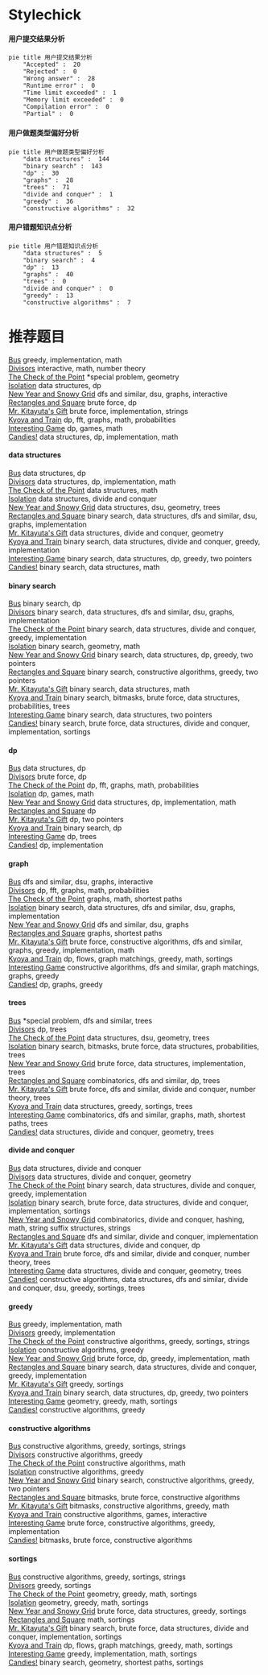 # Stylechick
<!-- tabs:start -->
#### **用户提交结果分析**

```mermaid
pie title 用户提交结果分析
    "Accepted" :  20
    "Rejected" :  0
    "Wrong answer" :  28
    "Runtime error" :  0
    "Time limit exceeded" :  1
    "Memory limit exceeded" :  0
    "Compilation error" :  0
    "Partial" :  0
```
#### **用户做题类型偏好分析**

```mermaid
pie title 用户做题类型偏好分析
    "data structures" :  144
    "binary search" :  143
    "dp" :  30
    "graphs" :  28
    "trees" :  71
    "divide and conquer" :  1
    "greedy" :  36
    "constructive algorithms" :  32
```
#### **用户错题知识点分析**

```mermaid
pie title 用户错题知识点分析
    "data structures" :  5
    "binary search" :  4
    "dp" :  13
    "graphs" :  40
    "trees" :  0
    "divide and conquer" :  0
    "greedy" :  13
    "constructive algorithms" :  7
```
<!-- tabs:end -->
# 推荐题目
[Bus](http://codeforces.com/problemset/problem/864/C)		greedy,
                        implementation,
                        math		  
[Divisors](http://codeforces.com/problemset/problem/1033/D)		interactive,
                        math,
                        number theory		  
[The Check of the Point](http://codeforces.com/problemset/problem/683/A)		*special problem,
                        geometry		  
[Isolation](http://codeforces.com/problemset/problem/1129/D)		data structures,
                        dp		  
[New Year and Snowy Grid](http://codeforces.com/problemset/problem/750/H)		dfs and similar,
                        dsu,
                        graphs,
                        interactive		  
[Rectangles and Square](http://codeforces.com/problemset/problem/335/D)		brute force,
                        dp		  
[Mr. Kitayuta's Gift](http://codeforces.com/problemset/problem/505/A)		brute force,
                        implementation,
                        strings		  
[Kyoya and Train](http://codeforces.com/problemset/problem/553/E)		dp,
                        fft,
                        graphs,
                        math,
                        probabilities		  
[Interesting Game](http://codeforces.com/problemset/problem/87/C)		dp,
                        games,
                        math		  
[Candies!](http://codeforces.com/problemset/problem/1189/C)		data structures,
                        dp,
                        implementation,
                        math		  
<!-- tabs:start -->
#### **data structures**
[Bus](http://codeforces.com/problemset/problem/1129/D)		data structures,
                        dp		  
[Divisors](http://codeforces.com/problemset/problem/1189/C)		data structures,
                        dp,
                        implementation,
                        math		  
[The Check of the Point](http://codeforces.com/problemset/problem/601/B)		data structures,
                        math		  
[Isolation](http://codeforces.com/problemset/problem/480/E)		data structures,
                        divide and conquer		  
[New Year and Snowy Grid](http://codeforces.com/problemset/problem/962/G)		data structures,
                        dsu,
                        geometry,
                        trees		  
[Rectangles and Square](http://codeforces.com/problemset/problem/1419/F)		binary search,
                        data structures,
                        dfs and similar,
                        dsu,
                        graphs,
                        implementation		  
[Mr. Kitayuta's Gift](http://codeforces.com/problemset/problem/678/F)		data structures,
                        divide and conquer,
                        geometry		  
[Kyoya and Train](https://codeforces.com/contest/1440/problem/E)		binary search,
                        data structures,
                        divide and conquer,
                        greedy,
                        implementation		  
[Interesting Game](http://codeforces.com/problemset/problem/1492/C)		binary search,
                        data structures,
                        dp,
                        greedy,
                        two pointers		  
[Candies!](http://codeforces.com/problemset/problem/1490/G)		binary search,
                        data structures,
                        math		  
#### **binary search**
[Bus](http://codeforces.com/problemset/problem/713/E)		binary search,
                        dp		  
[Divisors](http://codeforces.com/problemset/problem/1419/F)		binary search,
                        data structures,
                        dfs and similar,
                        dsu,
                        graphs,
                        implementation		  
[The Check of the Point](https://codeforces.com/contest/1440/problem/E)		binary search,
                        data structures,
                        divide and conquer,
                        greedy,
                        implementation		  
[Isolation](http://codeforces.com/problemset/problem/1100/C)		binary search,
                        geometry,
                        math		  
[New Year and Snowy Grid](http://codeforces.com/problemset/problem/1492/C)		binary search,
                        data structures,
                        dp,
                        greedy,
                        two pointers		  
[Rectangles and Square](http://codeforces.com/problemset/problem/1463/D)		binary search,
                        constructive algorithms,
                        greedy,
                        two pointers		  
[Mr. Kitayuta's Gift](http://codeforces.com/problemset/problem/1490/G)		binary search,
                        data structures,
                        math		  
[Kyoya and Train](http://codeforces.com/problemset/problem/1479/D)		binary search,
                        bitmasks,
                        brute force,
                        data structures,
                        probabilities,
                        trees		  
[Interesting Game](http://codeforces.com/problemset/problem/1436/E)		binary search,
                        data structures,
                        two pointers		  
[Candies!](http://codeforces.com/problemset/problem/1461/D)		binary search,
                        brute force,
                        data structures,
                        divide and conquer,
                        implementation,
                        sortings		  
#### **dp**
[Bus](http://codeforces.com/problemset/problem/1129/D)		data structures,
                        dp		  
[Divisors](http://codeforces.com/problemset/problem/335/D)		brute force,
                        dp		  
[The Check of the Point](http://codeforces.com/problemset/problem/553/E)		dp,
                        fft,
                        graphs,
                        math,
                        probabilities		  
[Isolation](http://codeforces.com/problemset/problem/87/C)		dp,
                        games,
                        math		  
[New Year and Snowy Grid](http://codeforces.com/problemset/problem/1189/C)		data structures,
                        dp,
                        implementation,
                        math		  
[Rectangles and Square](http://codeforces.com/problemset/problem/301/E)		dp		  
[Mr. Kitayuta's Gift](https://codeforces.com/contest/789/problem/C)		dp,
                        two pointers		  
[Kyoya and Train](http://codeforces.com/problemset/problem/713/E)		binary search,
                        dp		  
[Interesting Game](https://codeforces.com/contest/736/problem/C)		dp,
                        trees		  
[Candies!](http://codeforces.com/problemset/problem/1239/E)		dp,
                        implementation		  
#### **graph**
[Bus](http://codeforces.com/problemset/problem/750/H)		dfs and similar,
                        dsu,
                        graphs,
                        interactive		  
[Divisors](http://codeforces.com/problemset/problem/553/E)		dp,
                        fft,
                        graphs,
                        math,
                        probabilities		  
[The Check of the Point](http://codeforces.com/problemset/problem/370/A)		graphs,
                        math,
                        shortest paths		  
[Isolation](http://codeforces.com/problemset/problem/1419/F)		binary search,
                        data structures,
                        dfs and similar,
                        dsu,
                        graphs,
                        implementation		  
[New Year and Snowy Grid](https://codeforces.com/contest/1464/problem/A)		dfs and similar,
                        dsu,
                        graphs		  
[Rectangles and Square](https://codeforces.com/contest/1483/problem/D)		graphs,
                        shortest paths		  
[Mr. Kitayuta's Gift](http://codeforces.com/problemset/problem/1487/C)		brute force,
                        constructive algorithms,
                        dfs and similar,
                        graphs,
                        greedy,
                        implementation,
                        math		  
[Kyoya and Train](http://codeforces.com/problemset/problem/1437/C)		dp,
                        flows,
                        graph matchings,
                        greedy,
                        math,
                        sortings		  
[Interesting Game](http://codeforces.com/problemset/problem/1470/D)		constructive algorithms,
                        dfs and similar,
                        graph matchings,
                        graphs,
                        greedy		  
[Candies!](http://codeforces.com/problemset/problem/1476/C)		dp,
                        graphs,
                        greedy		  
#### **trees**
[Bus](http://codeforces.com/problemset/problem/1057/A)		*special problem,
                        dfs and similar,
                        trees		  
[Divisors](https://codeforces.com/contest/736/problem/C)		dp,
                        trees		  
[The Check of the Point](http://codeforces.com/problemset/problem/962/G)		data structures,
                        dsu,
                        geometry,
                        trees		  
[Isolation](http://codeforces.com/problemset/problem/1479/D)		binary search,
                        bitmasks,
                        brute force,
                        data structures,
                        probabilities,
                        trees		  
[New Year and Snowy Grid](http://codeforces.com/problemset/problem/1511/C)		brute force,
                        data structures,
                        implementation,
                        trees		  
[Rectangles and Square](http://codeforces.com/problemset/problem/1499/F)		combinatorics,
                        dfs and similar,
                        dp,
                        trees		  
[Mr. Kitayuta's Gift](http://codeforces.com/problemset/problem/1491/E)		brute force,
                        dfs and similar,
                        divide and conquer,
                        number theory,
                        trees		  
[Kyoya and Train](http://codeforces.com/problemset/problem/1466/D)		data structures,
                        greedy,
                        sortings,
                        trees		  
[Interesting Game](http://codeforces.com/problemset/problem/1495/D)		combinatorics,
                        dfs and similar,
                        graphs,
                        math,
                        shortest paths,
                        trees		  
[Candies!](http://codeforces.com/problemset/problem/1303/G)		data structures,
                        divide and conquer,
                        geometry,
                        trees		  
#### **divide and conquer**
[Bus](http://codeforces.com/problemset/problem/480/E)		data structures,
                        divide and conquer		  
[Divisors](http://codeforces.com/problemset/problem/678/F)		data structures,
                        divide and conquer,
                        geometry		  
[The Check of the Point](https://codeforces.com/contest/1440/problem/E)		binary search,
                        data structures,
                        divide and conquer,
                        greedy,
                        implementation		  
[Isolation](http://codeforces.com/problemset/problem/1461/D)		binary search,
                        brute force,
                        data structures,
                        divide and conquer,
                        implementation,
                        sortings		  
[New Year and Snowy Grid](http://codeforces.com/problemset/problem/1466/G)		combinatorics,
                        divide and conquer,
                        hashing,
                        math,
                        string suffix structures,
                        strings		  
[Rectangles and Square](http://codeforces.com/problemset/problem/1490/D)		dfs and similar,
                        divide and conquer,
                        implementation		  
[Mr. Kitayuta's Gift](https://codeforces.com/contest/1483/problem/C)		data structures,
                        divide and conquer,
                        dp		  
[Kyoya and Train](http://codeforces.com/problemset/problem/1491/E)		brute force,
                        dfs and similar,
                        divide and conquer,
                        number theory,
                        trees		  
[Interesting Game](http://codeforces.com/problemset/problem/1303/G)		data structures,
                        divide and conquer,
                        geometry,
                        trees		  
[Candies!](http://codeforces.com/problemset/problem/1494/D)		constructive algorithms,
                        data structures,
                        dfs and similar,
                        divide and conquer,
                        dsu,
                        greedy,
                        sortings,
                        trees		  
#### **greedy**
[Bus](http://codeforces.com/problemset/problem/864/C)		greedy,
                        implementation,
                        math		  
[Divisors](http://codeforces.com/problemset/problem/862/A)		greedy,
                        implementation		  
[The Check of the Point](http://codeforces.com/problemset/problem/1093/B)		constructive algorithms,
                        greedy,
                        sortings,
                        strings		  
[Isolation](http://codeforces.com/problemset/problem/1167/D)		constructive algorithms,
                        greedy		  
[New Year and Snowy Grid](http://codeforces.com/problemset/problem/1051/C)		brute force,
                        dp,
                        greedy,
                        implementation,
                        math		  
[Rectangles and Square](https://codeforces.com/contest/1440/problem/E)		binary search,
                        data structures,
                        divide and conquer,
                        greedy,
                        implementation		  
[Mr. Kitayuta's Gift](http://codeforces.com/problemset/problem/1353/B)		greedy,
                        sortings		  
[Kyoya and Train](http://codeforces.com/problemset/problem/1492/C)		binary search,
                        data structures,
                        dp,
                        greedy,
                        two pointers		  
[Interesting Game](https://codeforces.com/contest/1496/problem/C)		geometry,
                        greedy,
                        math,
                        sortings		  
[Candies!](http://codeforces.com/problemset/problem/1493/A)		constructive algorithms,
                        greedy		  
#### **constructive algorithms**
[Bus](http://codeforces.com/problemset/problem/1093/B)		constructive algorithms,
                        greedy,
                        sortings,
                        strings		  
[Divisors](http://codeforces.com/problemset/problem/1167/D)		constructive algorithms,
                        greedy		  
[The Check of the Point](http://codeforces.com/problemset/problem/909/B)		constructive algorithms,
                        math		  
[Isolation](http://codeforces.com/problemset/problem/1493/A)		constructive algorithms,
                        greedy		  
[New Year and Snowy Grid](http://codeforces.com/problemset/problem/1463/D)		binary search,
                        constructive algorithms,
                        greedy,
                        two pointers		  
[Rectangles and Square](https://codeforces.com/contest/1456/problem/B)		bitmasks,
                        brute force,
                        constructive algorithms		  
[Mr. Kitayuta's Gift](http://codeforces.com/problemset/problem/1492/D)		bitmasks,
                        constructive algorithms,
                        greedy,
                        math		  
[Kyoya and Train](https://codeforces.com/contest/1504/problem/D)		constructive algorithms,
                        games,
                        interactive		  
[Interesting Game](https://codeforces.com/contest/1483/problem/A)		brute force,
                        constructive algorithms,
                        greedy,
                        implementation		  
[Candies!](https://codeforces.com/contest/1457/problem/D)		bitmasks,
                        brute force,
                        constructive algorithms		  
#### **sortings**
[Bus](http://codeforces.com/problemset/problem/1093/B)		constructive algorithms,
                        greedy,
                        sortings,
                        strings		  
[Divisors](http://codeforces.com/problemset/problem/1353/B)		greedy,
                        sortings		  
[The Check of the Point](https://codeforces.com/contest/1496/problem/C)		geometry,
                        greedy,
                        math,
                        sortings		  
[Isolation](http://codeforces.com/problemset/problem/1495/A)		geometry,
                        greedy,
                        math,
                        sortings		  
[New Year and Snowy Grid](http://codeforces.com/problemset/problem/1497/A)		brute force,
                        data structures,
                        greedy,
                        sortings		  
[Rectangles and Square](http://codeforces.com/problemset/problem/1427/A)		math,
                        sortings		  
[Mr. Kitayuta's Gift](http://codeforces.com/problemset/problem/1461/D)		binary search,
                        brute force,
                        data structures,
                        divide and conquer,
                        implementation,
                        sortings		  
[Kyoya and Train](http://codeforces.com/problemset/problem/1437/C)		dp,
                        flows,
                        graph matchings,
                        greedy,
                        math,
                        sortings		  
[Interesting Game](http://codeforces.com/problemset/problem/1473/A)		greedy,
                        implementation,
                        math,
                        sortings		  
[Candies!](http://codeforces.com/problemset/problem/1486/B)		binary search,
                        geometry,
                        shortest paths,
                        sortings		  
<!-- tabs:end -->

